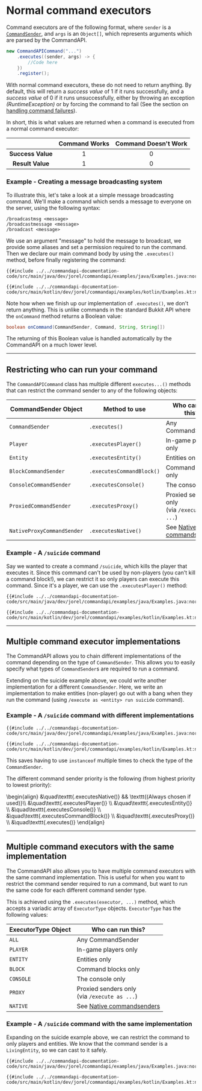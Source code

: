 # Normal command executors

Command executors are of the following format, where `sender` is a [`CommandSender`](https://hub.spigotmc.org/javadocs/bukkit/org/bukkit/command/CommandSender.html), and `args` is an `Object[]`, which represents arguments which are parsed by the CommandAPI.

```java
new CommandAPICommand("...")
    .executes((sender, args) -> {
        //Code here  
    })
    .register();
```

With normal command executors, these do not need to return anything. By default, this will return a _success value_ of 1 if it runs successfully, and a _success value_ of 0 if it runs unsuccessfully, either by throwing an exception _(RuntimeException)_ or by forcing the command to fail (See the section on [handling command failures](./commandfailures.html)).

In short, this is what values are returned when a command is executed from a normal command executor:

|                   | Command Works | Command Doesn't Work |
| :---------------: | :-----------: | :------------------: |
| **Success Value** |       1       |          0           |
| **Result Value**  |       1       |          0           |

<div class="example">

### Example - Creating a message broadcasting system

To illustrate this, let's take a look at a simple message broadcasting command. We'll make a command which sends a message to everyone on the server, using the following syntax:

```mccmd
/broadcastmsg <message>
/broadcastmessage <message>
/broadcast <message>
```

We use an argument "message" to hold the message to broadcast, we provide some aliases and set a permission required to run the command. Then we declare our main command body by using the `.executes()` method, before finally registering the command:

<div class="multi-pre">

```java,Java
{{#include ../../commandapi-documentation-code/src/main/java/dev/jorel/commandapi/examples/java/Examples.java:normalExecutors1}}
```

```kotlin,Kotlin
{{#include ../../commandapi-documentation-code/src/main/kotlin/dev/jorel/commandapi/examples/kotlin/Examples.kt:normalExecutors1}}
```

</div>

Note how when we finish up our implementation of `.executes()`, we don't return anything. This is unlike commands in the standard Bukkit API where the `onCommand` method returns a Boolean value:

```java
boolean onCommand(CommandSender, Command, String, String[])
```

The returning of this Boolean value is handled automatically by the CommandAPI on a much lower level.

</div>

-----

## Restricting who can run your command

The `CommandAPICommand` class has multiple different `executes...()` methods that can restrict the command sender to any of the following objects:

| CommandSender Object       | Method to use             | Who can run this?                                 |
| -------------------------- | ------------------------- | ------------------------------------------------- |
| `CommandSender`            | `.executes()`             | Any CommandSender                                 |
| `Player`                   | `.executesPlayer()`       | In-game players only                              |
| `Entity`                   | `.executesEntity()`       | Entities only                                     |
| `BlockCommandSender`       | `.executesCommandBlock()` | Command blocks only                               |
| `ConsoleCommandSender`     | `.executesConsole()`      | The console only                                  |
| `ProxiedCommandSender`     | `.executesProxy()`        | Proxied senders only<br />(via `/execute as ...`) |
| `NativeProxyCommandSender` | `.executesNative()`       | See [Native commandsenders](./native.md)          |

<div class="example">

### Example - A `/suicide` command

Say we wanted to create a command `/suicide`, which kills the player that executes it. Since this command can't be used by non-players (you can't kill a command block!), we can restrict it so only players can execute this command. Since it's a player, we can use the `.executesPlayer()` method:

<div class="multi-pre">

```java,Java
{{#include ../../commandapi-documentation-code/src/main/java/dev/jorel/commandapi/examples/java/Examples.java:normalExecutors2}}
```

```kotlin,Kotlin
{{#include ../../commandapi-documentation-code/src/main/kotlin/dev/jorel/commandapi/examples/kotlin/Examples.kt:normalExecutors2}}
```

</div>

</div>

-----

## Multiple command executor implementations

The CommandAPI allows you to chain different implementations of the command depending on the type of `CommandSender`. This allows you to easily specify what types of `CommandSender`s are required to run a command.

Extending on the suicide example above, we could write another implementation for a different `CommandSender`. Here, we write an implementation to make entities (non-player) go out with a bang when they run the command (using `/execute as <entity> run suicide` command).

<div class="example">

### Example - A `/suicide` command with different implementations

<div class="multi-pre">

```java,Java
{{#include ../../commandapi-documentation-code/src/main/java/dev/jorel/commandapi/examples/java/Examples.java:normalExecutors3}}
```

```kotlin,Kotlin
{{#include ../../commandapi-documentation-code/src/main/kotlin/dev/jorel/commandapi/examples/kotlin/Examples.kt:normalExecutors3}}
```

</div>

This saves having to use `instanceof` multiple times to check the type of the `CommandSender`.

</div>

The different command sender priority is the following (from highest priority to lowest priority):

\begin{align}
&\quad\texttt{.executesNative()} && \texttt{(Always chosen if used)}\\\\
&\quad\texttt{.executesPlayer()} \\\\
&\quad\texttt{.executesEntity()} \\\\
&\quad\texttt{.executesConsole()} \\\\
&\quad\texttt{.executesCommandBlock()} \\\\
&\quad\texttt{.executesProxy()} \\\\
&\quad\texttt{.executes()}
\end{align}

-----

## Multiple command executors with the same implementation

The CommandAPI also allows you to have multiple command executors with the same command implementation. This is useful for when you want to restrict the command sender required to run a command, but want to run the same code for each different command sender type.

This is achieved using the `.executes(executor, ...)` method, which accepts a variadic array of `ExecutorType` objects. `ExecutorType` has the following values:

| ExecutorType Object        | Who can run this?                                 |
| -------------------------- | ------------------------------------------------- |
| `ALL`                      | Any CommandSender                                 |
| `PLAYER`                   | In-game players only                              |
| `ENTITY`                   | Entities only                                     |
| `BLOCK`                    | Command blocks only                               |
| `CONSOLE`                  | The console only                                  |
| `PROXY`                    | Proxied senders only<br />(via `/execute as ...`) |
| `NATIVE`                   | See [Native commandsenders](./native.md)          |

<div class="example">

### Example - A `/suicide` command with the same implementation

Expanding on the suicide example above, we can restrict the command to only players and entities. We know that the command sender is a `LivingEntity`, so we can cast to it safely.

<div class="multi-pre">

```java,Java
{{#include ../../commandapi-documentation-code/src/main/java/dev/jorel/commandapi/examples/java/Examples.java:normalExecutors4}}
```

```kotlin,Kotlin
{{#include ../../commandapi-documentation-code/src/main/kotlin/dev/jorel/commandapi/examples/kotlin/Examples.kt:normalExecutors4}}
```

</div>

</div>
